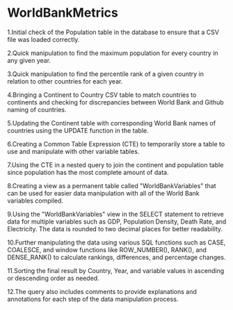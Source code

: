 # WorldBankMetrics

1.Initial check of the Population table in the database to ensure that a CSV file was loaded correctly.

2.Quick manipulation to find the maximum population for every country in any given year.

3.Quick manipulation to find the percentile rank of a given country in relation to other countries for each year.

4.Bringing a Continent to Country CSV table to match countries to continents and checking for discrepancies between World Bank and Github naming of countries.

5.Updating the Continent table with corresponding World Bank names of countries using the UPDATE function in the table.

6.Creating a Common Table Expression (CTE) to temporarily store a table to use and manipulate with other variable tables.

7.Using the CTE in a nested query to join the continent and population table since population has the most complete amount of data.

8.Creating a view as a permanent table called "WorldBankVariables" that can be used for easier data manipulation with all of the World Bank variables compiled.

9.Using the "WorldBankVariables" view in the SELECT statement to retrieve data for multiple variables such as GDP, Population Density, Death Rate, and Electricity. The data is rounded to two decimal places for better readability.

10.Further manipulating the data using various SQL functions such as CASE, COALESCE, and window functions like ROW_NUMBER(), RANK(), and DENSE_RANK() to calculate rankings, differences, and percentage changes.

11.Sorting the final result by Country, Year, and variable values in ascending or descending order as needed.

12.The query also includes comments to provide explanations and annotations for each step of the data manipulation process.
